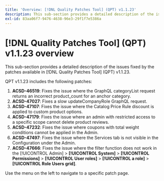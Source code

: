 ```yaml
---
title: 'Overview: [!DNL Quality Patches Tool] (QPT) v1.1.23'
description: This sub-section provides a detailed description of the issues fixed by the patches available in [!DNL Quality Patches Tool] (QPT) v1.1.23.
exl-id: 83aa06f7-9476-4638-96e3-29f1f7e5386a
---
```

# [!DNL Quality Patches Tool] (QPT) v1.1.23 overview

This sub-section provides a detailed description of the issues fixed by the patches available in [!DNL Quality Patches Tool] (QPT) v1.1.23.

QPT v1.1.23 includes the following patches:

1. **ACSD-46519**: Fixes the issue where the GraphQL categoryList request returns an incorrect product_count for an anchor category.
1. **ACSD-47027**: Fixes a slow updateCompanyRole GraphQL request.
1. **ACSD-47107**: Fixes the issue where the Catalog Price Rule discount is applied to custom product options.
1. **ACSD-47179**: Fixes the issue where an admin with restricted access to a specific scope cannot delete product reviews.
1. **ACSD-47232**: Fixes the issue where coupons with total weight conditions cannot be applied in the Admin.
1. **ACSD-47497**: Fixes the issue where the Services tab is not visible in the Configuration under the Admin.
1. **ACSD-47666**: Fixes the issue where the filter function does not work in the [!UICONTROL Admin] > **[!UICONTROL System]** > **[!UICONTROL Permissions]** > **[!UICONTROL User roles]** > **[!UICONTROL a role]** > **[!UICONTROL Role Users grid]**.

Use the menu on the left to navigate to a specific patch page.
